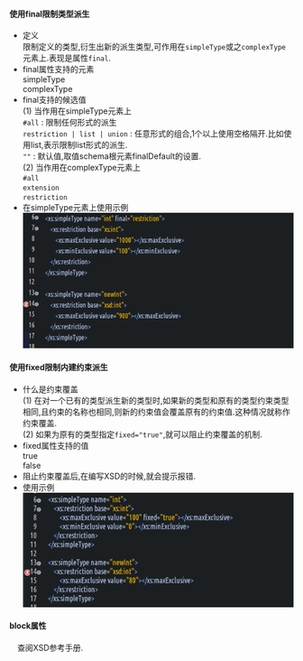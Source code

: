 #### 使用final限制类型派生  
- 定义  
  限制定义的类型,衍生出新的派生类型,可作用在`simpleType`或之`complexType`元素上.表现是属性`final`.  
- final属性支持的元素  
  simpleType  
  complexType  
- final支持的候选值  
  (1) 当作用在simpleType元素上  
  `#all` : 限制任何形式的派生  
  `restriction | list | union` : 任意形式的组合,1个以上使用空格隔开.比如使用list,表示限制list形式的派生.  
  `""` : 默认值,取值schema根元素finalDefault的设置.  
  (2) 当作用在complexType元素上  
  `#all`  
  `extension`  
  `restriction`  
- 在simpleType元素上使用示例  
  ![](assets/markdown-img-paste-20190710110122464.png)  

#### 使用fixed限制内建约束派生  
- 什么是约束覆盖  
  (1) 在对一个已有的类型派生新的类型时,如果新的类型和原有的类型约束类型相同,且约束的名称也相同,则新的约束值会覆盖原有的约束值.这种情况就称作约束覆盖.  
  (2) 如果为原有的类型指定`fixed="true"`,就可以阻止约束覆盖的机制.  
- fixed属性支持的值  
  true  
  false  
- 阻止约束覆盖后,在编写XSD的时候,就会提示报错.  
- 使用示例  
![](assets/markdown-img-paste-20190710105930582.png)  

#### block属性  
&#8195;查阅XSD参考手册.  
